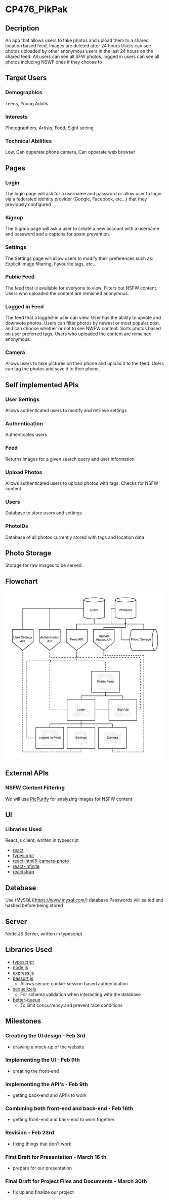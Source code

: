 # CP476_PikPak

## Decription

An app that allows users to take photos and upload them to a shared location based feed.
Images are deleted after 24 hours
Users can see photos uploaded by other anonymous users in the last 24 hours on the shared feed.
All users can see all SFW photos, logged in users can see all photos including NSWF ones if they choose to

## Target Users

### Demographics
Teens, Young Adults
### Interests
Photographers, Artists, Food, Sight seeing
### Technical Abilities
Low, Can opperate phone camera, Can opperate web browser

## Pages
### Login
The login page will ask for a username and password or allow user to login via a federated identity provider (Google, Facebook, etc...) that they previously configured
### Signup
The Signup page will ask a user to create a new account with a username and password and a captcha for spam prevention.
### Settings
The Settings page will allow users to modify their preferences such as: Explicit image filtering, Favourite tags, etc...
### Public Feed
The feed that is available for everyone to view. Filters out NSFW content.
Users who uploaded the content are remained anonymous.
### Logged in Feed
The feed that a logged-in user can view. User has the ability to upvote and downvote photos.
Users can filter photos by newest or most popular post, and can choose whether or not to see NWFW content.
Sorts photos based on user preferred tags.
Users who uploaded the content are remained anonymous.
### Camera
Allows users to take pictures on their phone and upload it to the feed. Users can tag the photos and save it to their phone.
## Self implemented APIs
### User Settings
Allows authenticated users to modify and retrieve settings
### Authentication
Authenticates users
### Feed
Returns images for a given search query and user information
### Upload Photos
Allows authenticated users to upload photos with tags. Checks for NSFW content
### Users
Database to store users and settings
### PhotoIDs
Database of all photos currently stored with tags and location data
## Photo Storage
Storage for raw images to be served
## Flowchart
![flowchart](PikPak.png)

## External APIs

### NSFW Content Filtering
We will use [PicPurify](https://www.picpurify.com/index.html) for analyzing images for NSFW content

## UI
### Libraries Used
React.js client, written in typescript
- [react](https://reactjs.org/)
- [typescript](https://www.typescriptlang.org/)
- [react-html5-camera-photo](https://www.npmjs.com/package/react-html5-camera-photo)
- [react-infinite](https://github.com/seatgeek/react-infinite)
- [reactstrap](https://reactstrap.github.io)


## Database
Use (MySQL)[https://www.mysql.com/] database
Passwords will salted and hashed before being stored

## Server
Node.JS Server, written in typescript
## Libraries Used
- [typescript](https://www.typescriptlang.org/)
- [node.js](https://nodejs.org/en/)
- [express.js](https://expressjs.com/)
- [passort.js](http://www.passportjs.org/)
  - Allows secure cookie-session based authentication
- [sequelizejs](http://docs.sequelizejs.com/)
  - For schema validation when interacting with the database
- [better-queue](https://www.npmjs.com/package/better-queue)
  - To limit concurrency and prevent race conditions



## Milestones

### Creating the UI design - Feb 3rd
- drawing a mock-up of the website
### Implementing the UI - Feb 9th
- creating the front-end
### Implementing the API's - Feb 9th
- getting back-end and API's to work
### Combining both front-end and back-end - Feb 16th
- getting front-end and back-end to work together
### Revision - Feb 23rd
- fixing things that don't work
### First Draft for Presentation - March 16 th
- prepare for our presentation
### Final Draft for Project Files and Documents - March 30th
- fix up and finalize our project

